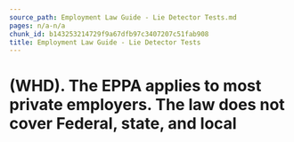 ```yaml
---
source_path: Employment Law Guide - Lie Detector Tests.md
pages: n/a-n/a
chunk_id: b143253214729f9a67dfb97c3407207c51fab908
title: Employment Law Guide - Lie Detector Tests
---
```

# (WHD). The EPPA applies to most private employers. The law does not cover Federal, state, and local
